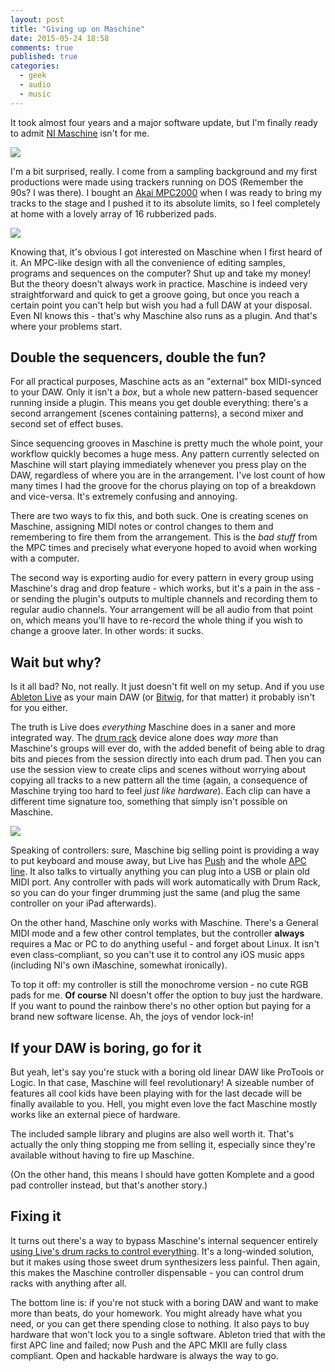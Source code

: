 ```yaml
---
layout: post
title: "Giving up on Maschine"
date: 2015-05-24 18:58
comments: true
published: true
categories: 
  - geek
  - audio
  - music
---
```


It took almost four years and a major software update, but I'm finally ready to admit [NI Maschine](http://www.native-instruments.com/en/products/maschine/) isn't for me.

<img src="/post_images/maschine.jpg" class="center"/>

I'm a bit surprised, really. I come from a sampling background and my first productions were made using trackers running on DOS (Remember the 90s? I was there). I bought an [Akai MPC2000](http://www.vintagesynth.com/akai/mpc2000.php) when I was ready to bring my tracks to the stage and I pushed it to its absolute limits, so I feel completely at home with a lovely array of 16 rubberized pads.

<img src="/post_images/mpc2000.jpg" class="center"/>

Knowing that, it's obvious I got interested on Maschine when I first heard of it. An MPC-like design with all the convenience of editing samples, programs and sequences on the computer? Shut up and take my money! But the theory doesn't always work in practice. Maschine is indeed very straightforward and quick to get a groove going, but once you reach a certain point you can't help but wish you had a full DAW at your disposal. Even NI knows this - that's why Maschine also runs as a plugin. And that's where your problems start.

## Double the sequencers, double the fun?

For all practical purposes, Maschine acts as an "external" box MIDI-synced to your DAW. Only it isn't a *box*, but a whole new pattern-based sequencer running inside a plugin. This means you get double everything: there's a second arrangement (scenes containing patterns), a second mixer and second set of effect buses.

Since sequencing grooves in Maschine is pretty much the whole point, your workflow quickly becomes a huge mess. Any pattern currently selected on Maschine will start playing immediately whenever you press play on the DAW, regardless of where you are in the arrangement. I've lost count of how many times I had the groove for the chorus playing on top of a breakdown and vice-versa. It's extremely confusing and annoying.

There are two ways to fix this, and both suck. One is creating scenes on Maschine, assigning MIDI notes or control changes to them and remembering to fire them from the arrangement. This is the *bad stuff* from the MPC times and precisely what everyone hoped to avoid when working with a computer.

The second way is exporting audio for every pattern in every group using Maschine's drag and drop feature - which works, but it's a pain in the ass - or sending the plugin's outputs to multiple channels and recording them to regular audio channels. Your arrangement will be all audio from that point on, which means you'll have to re-record the whole thing if you wish to change a groove later. In other words: it sucks.

## Wait but why?

Is it all bad? No, not really. It just doesn't fit well on my setup. And if you use [Ableton Live](https://www.ableton.com/en/live/) as your main DAW (or [Bitwig](http://www.bitwig.com/), for that matter) it probably isn't for you either.

The truth is Live does *everything* Maschine does in a saner and more integrated way. The [drum rack](https://www.youtube.com/watch?v=2PGdfIK5K9Y) device alone does *way more* than Maschine's groups will ever do, with the added benefit of being able to drag bits and pieces from the session directly into each drum pad. Then you can use the session view to create clips and scenes without worrying about copying all tracks to a new pattern all the time (again, a consequence of Maschine trying too hard to feel *just like hardware*). Each clip can have a different time signature too, something that simply isn't possible on Maschine.

<img src="/post_images/live_drum_rack.png" class="center"/>

Speaking of controllers: sure, Maschine big selling point is providing a way to put keyboard and mouse away, but Live has [Push](https://www.ableton.com/en/push/) and the whole [APC line](http://www.akaipro.com/category/ableton-controllers). It also talks to virtually anything you can plug into a USB or plain old MIDI port. Any controller with pads will work automatically with Drum Rack, so you can do your finger drumming just the same (and plug the same controller on your iPad afterwards).

On the other hand, Maschine only works with Maschine. There's a General MIDI mode and a few other control templates, but the controller **always** requires a Mac or PC to do anything useful - and forget about Linux. It isn't even class-compliant, so you can't use it to control any iOS music apps (including NI's own iMaschine, somewhat ironically).

To top it off: my controller is still the monochrome version - no cute RGB pads for me. **Of course** NI doesn't offer the option to buy just the hardware. If you want to pound the rainbow there's no other option but paying for a brand new software license. Ah, the joys of vendor lock-in!

## If your DAW is boring, go for it

But yeah, let's say you're stuck with a boring old linear DAW like ProTools or Logic. In that case, Maschine will feel revolutionary! A sizeable number of features all cool kids have been playing with for the last decade will be finally available to you. Hell, you might even love the fact Maschine mostly works like an external piece of hardware.

The included sample library and plugins are also well worth it. That's actually the only thing stopping me from selling it, especially since they're available without having to fire up Maschine. 

(On the other hand, this means I should have gotten Komplete and a good pad controller instead, but that's another story.)

## Fixing it

It turns out there's a way to bypass Maschine's internal sequencer entirely [using Live's drum racks to control everything](http://tekmonki.com/2014/01/22/sequencing-maschine-drum-tracks-with-ableton-push-controller-update/). It's a  long-winded solution, but it makes using those sweet drum synthesizers less painful. Then again, this makes the Maschine controller dispensable - you can control drum racks with anything after all.

The bottom line is: if you're not stuck with a boring DAW and want to make more than beats, do your homework. You might already have what you need, or you can get there spending close to nothing. It also pays to buy hardware that won't lock you to a single software. Ableton tried that with the first APC line and failed; now Push and the APC MKII are fully class compliant. Open and hackable hardware is always the way to go.
